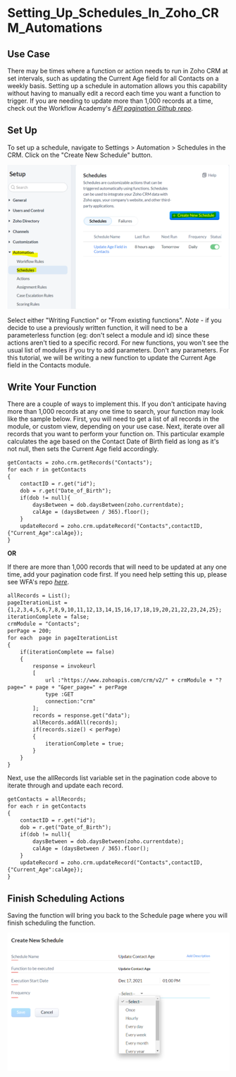 # Setting_Up_Schedules_In_Zoho_CRM_Automations


## Use Case
There may be times where a function or action needs to run in Zoho CRM at set intervals, such as updating the Current Age field for all Contacts on a weekly basis. Setting up a schedule in automation allows you this capability without having to manually edit a record each time you want a function to trigger. If you are needing to update more than 1,000 records at a time, check out the Workflow Academy's *[API pagination Github repo](https://github.com/TheWorkflowAcademy/api-pagination-zohocrm)*.



## Set Up

To set up a schedule, navigate to Settings > Automation > Schedules in the CRM. Click on the "Create New Schedule" button.

<img src="create.PNG" width="600">

Select either "Writing Function" or "From existing functions". *Note* - if you decide to use a previously written function, it will need to be a parameterless function (eg: don't select a module and id) since these actions aren't tied to a specific record. For new functions, you won't see the usual list of modules if you try to add parameters. Don't any parameters.
For this tutorial, we will be writing a new function to update the Current Age field in the Contacts module.

## Write Your Function

There are a couple of ways to implement this. If you don't anticipate having more than 1,000 records at any one time to search, your function may look like the sample below.
First, you will need to get a list of all records in the module, or custom view, depending on your use case. Next, iterate over all records that you want to perform your function on. This particular example calculates the age based on the Contact Date of Birth field as long as it's not null, then sets the Current Age field accordingly.

```
getContacts = zoho.crm.getRecords("Contacts");
for each r in getContacts
{
	contactID = r.get("id");
	dob = r.get("Date_of_Birth");
	if(dob != null){
		daysBetween = dob.daysBetween(zoho.currentdate);
		calAge = (daysBetween / 365).floor();
	}
	updateRecord = zoho.crm.updateRecord("Contacts",contactID,{"Current_Age":calAge});
}
```
**OR**

If there are more than 1,000 records that will need to be updated at any one time, add your pagination code first. If you need help setting this up, please see WFA's repo *[here](https://github.com/TheWorkflowAcademy/api-pagination-zohocrm)*. 

```
allRecords = List();
pageIterationList = {1,2,3,4,5,6,7,8,9,10,11,12,13,14,15,16,17,18,19,20,21,22,23,24,25};
iterationComplete = false;
crmModule = "Contacts";
perPage = 200;
for each  page in pageIterationList
{
	if(iterationComplete == false)
	{
		response = invokeurl
		[
			url :"https://www.zohoapis.com/crm/v2/" + crmModule + "?page=" + page + "&per_page=" + perPage
			type :GET
			connection:"crm"
		];
		records = response.get("data");
		allRecords.addAll(records);
		if(records.size() < perPage)
		{
			iterationComplete = true;
		}
	}
}

```
Next, use the allRecords list variable set in the pagination code above to iterate through and update each record.

```
getContacts = allRecords;
for each r in getContacts
{
	contactID = r.get("id");
	dob = r.get("Date_of_Birth");
	if(dob != null){
		daysBetween = dob.daysBetween(zoho.currentdate);
		calAge = (daysBetween / 365).floor();
	}
	updateRecord = zoho.crm.updateRecord("Contacts",contactID,{"Current_Age":calAge});
}
```
## Finish Scheduling Actions
Saving the function will bring you back to the Schedule page where you will finish scheduling the function.


<img src="schedule.PNG" width="600">


